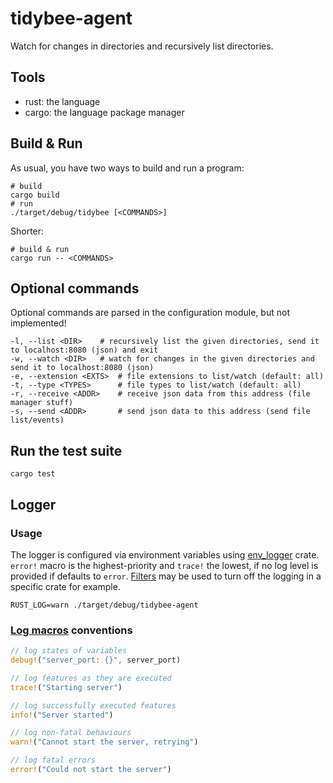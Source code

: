 # tidybee-agent
Watch for changes in directories and recursively list directories.

## Tools
- rust: the language
- cargo: the language package manager

## Build & Run
As usual, you have two ways to build and run a program:
```
# build
cargo build
# run
./target/debug/tidybee [<COMMANDS>]
```
Shorter:
```
# build & run
cargo run -- <COMMANDS>
```

## Optional commands
Optional commands are parsed in the configuration module, but not implemented!
```
-l, --list <DIR>    # recursively list the given directories, send it to localhost:8080 (json) and exit
-w, --watch <DIR>   # watch for changes in the given directories and send it to localhost:8080 (json)
-e, --extension <EXTS>  # file extensions to list/watch (default: all)
-t, --type <TYPES>      # file types to list/watch (default: all)
-r, --receive <ADDR>    # receive json data from this address (file manager stuff)
-s, --send <ADDR>       # send json data to this address (send file list/events)
```

## Run the test suite
```
cargo test
```

## Logger
### Usage
The logger is configured via environment variables using [env_logger](https://docs.rs/env_logger/latest/env_logger/) crate. ```error!``` macro is the highest-priority and ```trace!``` the lowest, if no log level is provided if defaults to ```error```. [Filters](https://docs.rs/env_logger/latest/env_logger/#filtering-results) may be used to turn off the logging in a specific crate for example.

```shell
RUST_LOG=warn ./target/debug/tidybee-agent
```

### [Log macros](https://docs.rs/log/0.4.20/log/#macros) conventions
```rust
// log states of variables
debug!("server_port: {}", server_port)

// log features as they are executed
trace!("Starting server")

// log successfully executed features
info!("Server started")

// log non-fatal behaviours
warn!("Cannot start the server, retrying")

// log fatal errors
error!("Could not start the server")
```
